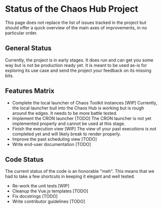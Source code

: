 # Status of the Chaos Hub Project

This page does not replace the list of issues tracked in the project but
should offer a quick overview of the main axes of improvements, in no
particular order.

## General Status

Currently, the project is in early stages. It does run and can get you some
way but is not be production ready yet. It is meant to be used as-is for
exploring its use case and send the project your feedback on its missing bits.

## Features Matrix

* Complete the local launcher of Chaos Toolkit instances [WIP]
  Currently, the local launcher buil into the Chaos Hub is working but is
  rough around the edges. It needs to be more battle tested.
* Implement the CRON launcher [TODO]
  The CRON launcher is not yet implemented properly and cannot be used at this
  stage.
* Finish the execution view [WIP]
  The view of your past executions is not completed yet and will likely break
  to render properly.
* Improve the past scheduling view [TODO]
* Write end-user documentation [TODO]

## Code Status

The current status of the code is an honorable "meh". This means that we had
to take a few shortcuts in keeping it elegant and well tested.

* Re-work the unit tests [WIP]
* Cleanup the Vue.js templates [TODO]
* Fix docstrings [TODO]
* Write contributor guidelines [TODO]
